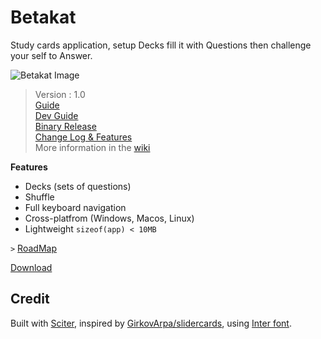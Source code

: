 # Betakat

Study cards application, setup Decks fill it with Questions then challenge your self to Answer.

![Betakat Image](https://i.imgur.com/K6IHHOW.png)

> Version : 1.0  
> [Guide](https://github.com/MustafaHi/Betakat/wiki/Guide)  
> [Dev Guide](https://github.com/MustafaHi/Betakat/wiki/Dev-Guide)  
> [Binary Release](https://github.com/MustafaHi/Betakat/releases)  
> [Change Log & Features](https://github.com/MustafaHi/Betakat/wiki/Change-log-&-Features)  
> More information in the [wiki](https://github.com/MustafaHi/Betakat/wiki)  

**Features**

- Decks (sets of questions)
- Shuffle
- Full keyboard navigation
- Cross-platfrom (Windows, Macos, Linux)
- Lightweight `sizeof(app) < 10MB`

`>` [RoadMap](https://github.com/MustafaHi/Betakat/wiki/RoadMap)


[Download](https://github.com/MustafaHi/Betakat/releases)


## Credit
Built with [Sciter](https://github.com/c-smile/sciter-sdk), inspired by [GirkovArpa/slidercards](https://github.com/GirkovArpa/slidercards), using [Inter font](https://github.com/rsms/inter).